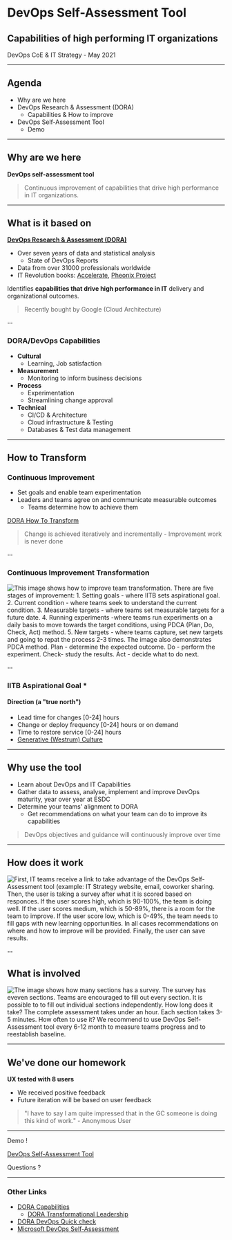 <!--markdownlint-disable MD033-->

# DevOps Self-Assessment Tool

## Capabilities of high performing IT organizations

DevOps CoE & IT Strategy - May 2021

---

## Agenda

- Why are we here
- DevOps Research & Assessment (DORA)
  - Capabilities & How to improve
- DevOps Self-Assessment Tool
  - Demo

---

## Why are we here

**DevOps self-assessment tool**

> Continuous improvement of capabilities that drive high performance in IT organizations.

---

## What is it based on

**[DevOps Research & Assessment (DORA)](https://www.devops-research.com/research.html)**

- Over seven years of data and statistical analysis
  - State of DevOps Reports
- Data from over 31000 professionals worldwide
- IT Revolution books: [Accelerate](https://soundcloud.com/itrevolution/sets/accelerate-the-science-of), [Pheonix Project](https://soundcloud.com/itrevolution/sets/the-phoenix-project-part-2)

Identifies **capabilities that drive high performance in IT** delivery and organizational outcomes.

> Recently bought by Google (Cloud Architecture)

--

### DORA/DevOps Capabilities

- **Cultural**
  - Learning, Job satisfaction
- **Measurement**
  - Monitoring to inform business decisions
- **Process**
  - Experimentation
  - Streamlining change approval
- **Technical**
  - CI/CD & Architecture
  - Cloud infrastructure & Testing
  - Databases & Test data management

---

## How to Transform

### Continuous Improvement

- Set goals and enable team experimentation
- Leaders and teams agree on and communicate measurable outcomes
  - Teams determine how to achieve them

[DORA How To Transform](https://cloud.google.com/solutions/devops/devops-culture-transform)

> Change is achieved iteratively and incrementally - Improvement work is never done

--

### Continuous Improvement Transformation

<img src="https://sara-sabr.github.io/ITStrategy/assets/images/AssessmentTool1.png" alt="This image shows how to improve team transformation. There are five stages of improvement: 1. Setting goals - where IITB sets aspirational goal. 2. Current condition - where teams seek to understand the current condition. 3. Measurable targets - where teams set measurable targets for a future date. 4. Running experiments -where teams run experiments on a daily basis to move towards the target conditions, using PDCA (Plan, Do, Check, Act) method. 5. New targets - where teams capture, set new targets and going to repat the process 2-3 times. The image also demonstrates PDCA method. Plan - determine the expected outcome. Do - perform the experiment. Check- study the results. Act - decide what to do next.">

--

### IITB Aspirational Goal *

#### Direction (a "true north")

- Lead time for changes [0-24] hours
- Change or deploy frequency [0-24] hours or on demand
- Time to restore service [0-24] hours
- [Generative (Westrum) Culture](https://cloud.google.com/architecture/devops/devops-culture-westrum-organizational-culture)

---

## Why use the tool

- Learn about DevOps and IT Capabilities
- Gather data to assess, analyse, implement and improve DevOps maturity, year over year at ESDC
- Determine your teams' alignment to DORA 
  - Get recommendations on what your team can do to improve its capabilities

> DevOps objectives and guidance will continuously improve over time

---

## How does it work

<img src="https://sara-sabr.github.io/ITStrategy/assets/images/Process.png" alt= "First, IT teams receive a link to take advantage of the DevOps Self-Assessment tool (example: IT Strategy website, email, coworker sharing. Then, the user is taking a survey after what it is scored based on responces. If the user scores high, which is 90-100%, the team is doing well. If the user scores medium, which is 50-89%, there is a room for the team to improve. If the user score low, which is 0-49%, the team needs to fill gaps with new learning opportunities. In all cases recommendations on where and how to improve will be provided. Finally, the user can save results.">

--

## What is involved

<img src="https://sara-sabr.github.io/ITStrategy/assets/images/sections.png" alt="The image shows how many sections has a survey. The survey has eveven sections. Teams are encouraged to fill out every section. It is possible to to fill out individual sections independently. How long does it take? The complete assessment takes under an hour. Each section takes 3-5 minutes. How often to use it? We recommend to use DevOps Self-Assessment tool every 6-12 month to measure teams progress and to reestablish baseline.">

---

## We've done our homework

**UX tested with 8 users**

- We received positive feedback
- Future iteration will be based on user feedback

> "I have to say I am quite impressed that in the GC someone is doing this kind of work." - Anonymous User

---

Demo !

[DevOps Self-Assessment Tool](https://sara-sabr.github.io/auto-evaluation-devops-self-assessment/)

Questions ?

---

### Other Links

- [DORA Capabilities](https://cloud.google.com/architecture/devops/capabilities)
  - [DORA Transformational Leadership](https://cloud.google.com/architecture/devops/devops-culture-transformational-leadership)
- [DORA DevOps Quick check](https://www.devops-research.com/quickcheck.html)
- [Microsoft DevOps Self-Assessment](https://devopsassessment.net/)